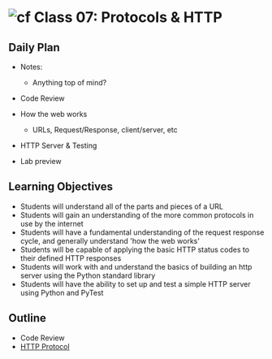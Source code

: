 # ![cf](http://i.imgur.com/7v5ASc8.png) Class 07: Protocols & HTTP

## Daily Plan
- Notes:
    - Anything top of mind?
    
- Code Review
- How the web works
    - URLs, Request/Response, client/server, etc
- HTTP Server & Testing
- Lab preview

## Learning Objectives

- Students will understand all of the parts and pieces of a URL
- Students will gain an understanding of the more common protocols in use by the internet
- Students will have a fundamental understanding of the request response cycle, and generally understand 'how the web works'
- Students will be capable of applying the basic HTTP status codes to their defined HTTP responses
- Students will work with and understand the basics of building an http server using the Python standard library
- Students will have the ability to set up and test a simple HTTP server using Python and PyTest

## Outline

- Code Review
- [HTTP Protocol]

<!-- links -->
[HTTP Protocol]: ./notes/http.md
